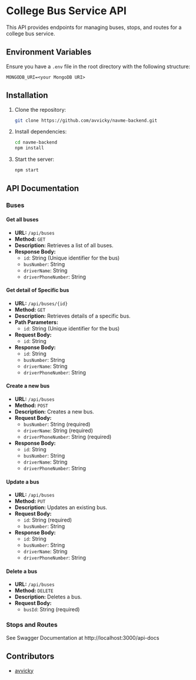 # College Bus Service API

This API provides endpoints for managing buses, stops, and routes for a college bus service.

## Environment Variables

Ensure you have a `.env` file in the root directory with the following structure:

```
MONGODB_URI=<your MongoDB URI>
```

## Installation

1. Clone the repository:

   ```bash
   git clone https://github.com/avvicky/navme-backend.git
   ```

2. Install dependencies:

   ```bash
   cd navme-backend
   npm install
   ```

3. Start the server:

   ```bash
   npm start
   ```

## API Documentation

### Buses

#### Get all buses

- **URL:** `/api/buses`
- **Method:** `GET`
- **Description:** Retrieves a list of all buses.
- **Response Body:**
  - `id`: String (Unique identifier for the bus)
  - `busNumber`: String
  - `driverName`: String
  - `driverPhoneNumber`: String

#### Get detail of Specific bus

- **URL:** `/api/buses/{id}`
- **Method:** `GET`
- **Description:** Retrieves details of a specific bus.
- **Path Parameters:**
  - `id`: String (Unique identifier for the bus)
- **Request Body:**
  - `id`: String
- **Response Body:**
  - `id`: String
  - `busNumber`: String
  - `driverName`: String
  - `driverPhoneNumber`: String

#### Create a new bus

- **URL:** `/api/buses`
- **Method:** `POST`
- **Description:** Creates a new bus.
- **Request Body:**
  - `busNumber`: String (required)
  - `driverName`: String (required)
  - `driverPhoneNumber`: String (required)
- **Response Body:**
  - `id`: String
  - `busNumber`: String
  - `driverName`: String
  - `driverPhoneNumber`: String

#### Update a bus

- **URL:** `/api/buses`
- **Method:** `PUT`
- **Description:** Updates an existing bus.
- **Request Body:**
  - `id`: String (required)
  - `busNumber`: String
- **Response Body:**
  - `id`: String
  - `busNumber`: String
  - `driverName`: String
  - `driverPhoneNumber`: String

#### Delete a bus

- **URL:** `/api/buses`
- **Method:** `DELETE`
- **Description:** Deletes a bus.
- **Request Body:**
  - `busId`: String (required)

### Stops and Routes

See Swagger Documentation at http://localhost:3000/api-docs

## Contributors

- [avvicky](https://github.com/avvicky)
